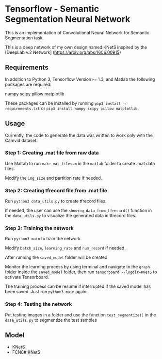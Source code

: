 # Tensorflow - Semantic Segmentation Neural Network

This is an implementation of Convolutional Neural Network for Semantic Segmentation task.

This is a deep network of my own design named KNetS inspired by the [DeepLab v.2 Network] (https://arxiv.org/abs/1606.00915)

## Requirements

In addition to Python 3, Tensorflow Version>= 1.3, and Matlab the following packages are required:

numpy
scipy
pillow
matplotlib

These packages can be installed by running `pip3 install -r requirements.txt` or `pip3 install numpy scipy pillow matplotlib`.

## Usage

Currently, the code to generate the data was written to work only with the Camvid dataset.

### Step 1: Creating .mat file from raw data
Use Maltab to run `make_mat_files.m` in the `matlab` folder to create .mat data files.

Modify the `img_size` and partition rate if needed.

### Step 2: Creating tfrecord file from .mat file
Run `python3 data_utils.py` to create tfrecord files.

If needed, the user can use the `showing_data_from_tfrecord()` function in the `data_utils.py` to visualize the generated data in tfrecord files.

### Step 3: Training the network
Run `python3 main` to train the network.

Modify `batch_size`, `learning_rate` and `num_record` if needed.

After running the `saved_model` folder will be created.

Monitor the learning process by using terminal and navigate to the `graph` folder inside the `saved_model` folder, then run `tensorboard --logdir=KNetS` to activate Tensorboard. 

The training process can be resume if interrupted if the saved model has been saved. Just run `python3 main` again.

### Step 4: Testing the network
Put testing images in a folder and use the function `test_segmentize()` in the `data_utils.py` to segmentize the test samples

## Model

- KNetS
- FCN8# KNetS
